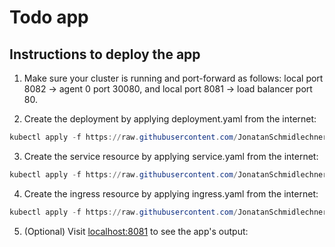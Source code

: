 # Todo app

## Instructions to deploy the app

1. Make sure your cluster is running and port-forward as follows: local port 8082 -> agent 0 port 30080, and local port 8081 -> load balancer port 80.

2. Create the deployment by applying deployment.yaml from the internet:

```powershell
kubectl apply -f https://raw.githubusercontent.com/JonatanSchmidlechner/-KubernetesSubmissions/refs/heads/main/courseProject/todoApp/manifests/deployment.yaml
```

3. Create the service resource by applying service.yaml from the internet:

```powershell
kubectl apply -f https://raw.githubusercontent.com/JonatanSchmidlechner/-KubernetesSubmissions/refs/heads/main/courseProject/todoApp/manifests/service.yaml
```

4. Create the ingress resource by applying ingress.yaml from the internet:

```powershell
kubectl apply -f https://raw.githubusercontent.com/JonatanSchmidlechner/-KubernetesSubmissions/refs/heads/main/courseProject/todoApp/manifests/ingress.yaml
```

5. (Optional) Visit [localhost:8081](http://localhost:8081/) to see the app's output:
